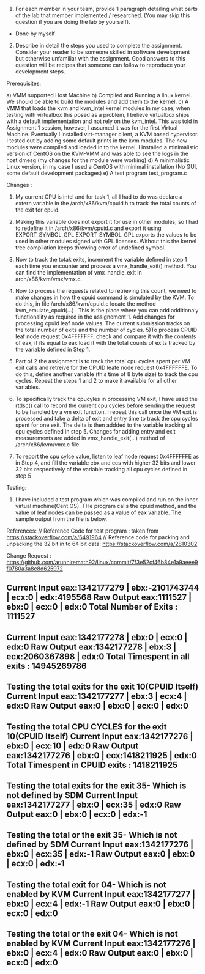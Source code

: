 1. For each member in your team, provide 1 paragraph detailing what parts of the lab that member
implemented / researched. (You may skip this question if you are doing the lab by yourself).

- Done by myself

2. Describe in detail the steps you used to complete the assignment. Consider your reader to be someone
skilled in software development but otherwise unfamiliar with the assignment. Good answers to this
question will be recipes that someone can follow to reproduce your development steps.


Prerequisites: 

a) VMM supported Host Machine
b) Compiled and Running a linux kernel. We should be able to build the modules and add them to the kernel.
c) A VMM that loads the kvm and kvm_intel kernel modules
    In my case, when testing with virtualbox this posed as a problem, I believe virtualbox ships with a default implementation and not rely on the kvm_intel. This was told in Assignment 1 session, however, I assumed it was for the first Virtual Machine. Eventually I installed virt-manager client, a KVM based hypervisor. I tested out by adding some default prints in the kvm modules. The new modules were compiled and loaded in to the kernel. I installed a minimalistic version of CentOS on the KVM-VMM and was able to see the logs in the host dmesg (my changes for the module were working)
d) A minimalistic Linux version, in my case I used a CentOS with minimal installation (No GUI, some default development packages)
e) A test program test_program.c


Changes :
1) My current CPU is intel and for task 1, all I had to do was declare a extern variable in the <linux>/arch/x86/kvm/cpuid.h to track the total counts of the exit for cpuid.
2) Making this variable does not export it for use in other modules, so I had to redefine it in <linux>/arch/x86/kvm/cpuid.c and export it using EXPORT_SYMBOL_GPL 
    EXPORT_SYMBOL_GPL exports the values to be used in other modules signed with GPL licenses. Without this the kernel tree compilation keeps throwing error of undefined symbol.
3) Now to track the totak exits, increment the variable defined in step 1 each time you encounter and process a vmx_handle_exit() method. You can find the implementation of vmx_handle_exit in arch/x86/kvm/vmx/vmx.c.
4) Now to process the requests related to retrieving this count, we need to make changes in how the cpuid command is simulated by the KVM. To do this, in file <linux>/arch/x86/kvm/cpuid.c locate the method kvm_emulate_cpuid(...) . This is the place where you can add additionaly functionality as required in the assignement 1. Add changes for processing cpuid leaf node values. The current submission tracks on the total number of exits and the number of cycles.
5)To process  CPUID leaf node request 0x4FFFFFFF, check and compare it with the contents of eax, if its equal to eax load it with the total counts of exits tracked by the variable defined in Step 1.

5) Part of 2 the assignment is to track the total cpu cycles spent per VM exit calls and retreive for the CPUID leafe node request 0x4FFFFFFE. To do this, define another variable (this time of 8 byte size) to track the cpu cycles. Repeat the steps 1 and 2 to make it available for all other variables.
6) To specifically track the cpucyles in processing VM exit, I have used the rtdsc() call to record the current cpu cycles before sending the request to be handled by a vm exit funciton. I repeat this call once the VM exit is processed and take a delta of exit and entry time to track the cpu cycles spent for one exit. The delta is then addded to the variable tracking all cpu cycles defined in step 5. Changes for adding entry and exit measurements are added in vmx_handle_exit(...) method of <linux>/arch/x86/kvm/vmx.c file.
7) To report the cpu cylce value, listen to leaf node request 0x4FFFFFFE as in Step 4, and fill the variable ebx and ecs with higher 32 bits and lower 32 bits respectively of the variable tracking all cpu cycles defined in step 5

Testing:

1) I have included a test program which was compiled and run on the inner virtual machine(Cent OS). THe program calls  the cpuid method, and the value of leaf nodes can be passed as a value of eax variable. The sample output from the file is below.


References: 
// Reference Code for test program : taken from https://stackoverflow.com/a/6491964
// Reference code for packing and unpacking the 32 bit in to 64 bit data: https://stackoverflow.com/a/2810302


Change Request : https://github.com/arunhiremath92/linux/commit/7f3e52cf46b84e1a9aeee9f0780a3a8c8d625972




Current Input eax:1342177279 | ebx:-2101743744 | ecx:0 | edx:4195568
Raw Output eax:1111527 | ebx:0 | ecx:0 | edx:0
Total Number of Exits : 1111527
--------------------------------------------------------------------------
Current Input eax:1342177278 | ebx:0 | ecx:0 | edx:0
Raw Output eax:1342177278 | ebx:3 | ecx:2060367898 | edx:0
Total Timespent in all exits : 14945269786
--------------------------------------------------------------------------
Testing the total exits for the exit 10(CPUID Itself)
Current Input eax:1342177277 | ebx:3 | ecx:4 | edx:0
Raw Output eax:0 | ebx:0 | ecx:0 | edx:0
--------------------------------------------------------------------------
Testing the total CPU CYCLES  for the exit 10(CPUID Itself)
Current Input eax:1342177276 | ebx:0 | ecx:10 | edx:0
Raw Output eax:1342177276 | ebx:0 | ecx:1418211925 | edx:0
Total Timespent in CPUID exits : 1418211925
--------------------------------------------------------------------------
Testing the total exits for the exit 35- Which is not defined by SDM
Current Input eax:1342177277 | ebx:0 | ecx:35 | edx:0
Raw Output eax:0 | ebx:0 | ecx:0 | edx:-1
--------------------------------------------------------------------------
Testing the total or the exit 35- Which is not defined by SDM
Current Input eax:1342177276 | ebx:0 | ecx:35 | edx:-1
Raw Output eax:0 | ebx:0 | ecx:0 | edx:-1
--------------------------------------------------------------------------
Testing the total exit for 04- Which is not enabled by KVM
Current Input eax:1342177277 | ebx:0 | ecx:4 | edx:-1
Raw Output eax:0 | ebx:0 | ecx:0 | edx:0
--------------------------------------------------------------------------
Testing the total or the exit 04- Which is not enabled by KVM
Current Input eax:1342177276 | ebx:0 | ecx:4 | edx:0
Raw Output eax:0 | ebx:0 | ecx:0 | edx:0
--------------------------------------------------------------------------



